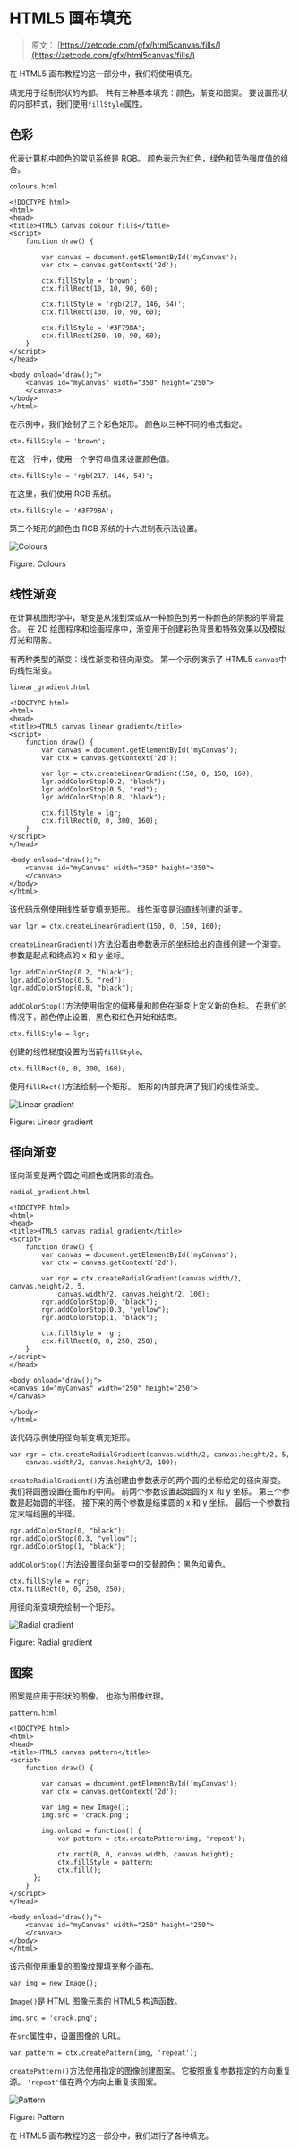 # HTML5 画布填充

> 原文： [https://zetcode.com/gfx/html5canvas/fills/](https://zetcode.com/gfx/html5canvas/fills/)

在 HTML5 画布教程的这一部分中，我们将使用填充。

填充用于绘制形状的内部。 共有三种基本填充：颜色，渐变和图案。 要设置形状的内部样式，我们使用`fillStyle`属性。

## 色彩

代表计算机中颜色的常见系统是 RGB。 颜色表示为红色，绿色和蓝色强度值的组合。

`colours.html`

```
<!DOCTYPE html>
<html>
<head>
<title>HTML5 Canvas colour fills</title>
<script>
    function draw() {

        var canvas = document.getElementById('myCanvas');
        var ctx = canvas.getContext('2d');

        ctx.fillStyle = 'brown';
        ctx.fillRect(10, 10, 90, 60);

        ctx.fillStyle = 'rgb(217, 146, 54)';
        ctx.fillRect(130, 10, 90, 60);

        ctx.fillStyle = '#3F79BA';
        ctx.fillRect(250, 10, 90, 60);        
    }
</script>
</head>

<body onload="draw();">
    <canvas id="myCanvas" width="350" height="250">
    </canvas>
</body>
</html> 

```

在示例中，我们绘制了三个彩色矩形。 颜色以三种不同的格式指定。

```
ctx.fillStyle = 'brown';

```

在这一行中，使用一个字符串值来设置颜色值。

```
ctx.fillStyle = 'rgb(217, 146, 54)';

```

在这里，我们使用 RGB 系统。

```
ctx.fillStyle = '#3F79BA';

```

第三个矩形的颜色由 RGB 系统的十六进制表示法设置。

![Colours](img/bfdbe70b365ef42a72ad541822ecef90.jpg)

Figure: Colours

## 线性渐变

在计算机图形学中，渐变是从浅到深或从一种颜色到另一种颜色的阴影的平滑混合。 在 2D 绘图程序和绘画程序中，渐变用于创建彩色背景和特殊效果以及模拟灯光和阴影。

有两种类型的渐变：线性渐变和径向渐变。 第一个示例演示了 HTML5 `canvas`中的线性渐变。

`linear_gradient.html`

```
<!DOCTYPE html>
<html>
<head>    
<title>HTML5 canvas linear gradient</title>
<script>
    function draw() {
        var canvas = document.getElementById('myCanvas');
        var ctx = canvas.getContext('2d');

        var lgr = ctx.createLinearGradient(150, 0, 150, 160);
        lgr.addColorStop(0.2, "black");
        lgr.addColorStop(0.5, "red");
        lgr.addColorStop(0.8, "black");

        ctx.fillStyle = lgr;
        ctx.fillRect(0, 0, 300, 160);
    }
</script>
</head>

<body onload="draw();">
    <canvas id="myCanvas" width="350" height="350">
    </canvas>
</body>
</html>

```

该代码示例使用线性渐变填充矩形。 线性渐变是沿直线创建的渐变。

```
var lgr = ctx.createLinearGradient(150, 0, 150, 160);

```

`createLinearGradient()`方法沿着由参数表示的坐标给出的直线创建一个渐变。 参数是起点和终点的 x 和 y 坐标。

```
lgr.addColorStop(0.2, "black");
lgr.addColorStop(0.5, "red");
lgr.addColorStop(0.8, "black");

```

`addColorStop()`方法使用指定的偏移量和颜色在渐变上定义新的色标。 在我们的情况下，颜色停止设置，黑色和红色开始和结束。

```
ctx.fillStyle = lgr;

```

创建的线性梯度设置为当前`fillStyle`。

```
ctx.fillRect(0, 0, 300, 160);

```

使用`fillRect()`方法绘制一个矩形。 矩形的内部充满了我们的线性渐变。

![Linear gradient](img/5efa623a8c262a775e649b23cf2d19f0.jpg)

Figure: Linear gradient

## 径向渐变

径向渐变是两个圆之间颜色或阴影的混合。

`radial_gradient.html`

```
<!DOCTYPE html>
<html>
<head>
<title>HTML5 canvas radial gradient</title>
<script>
    function draw() {
        var canvas = document.getElementById('myCanvas');
        var ctx = canvas.getContext('2d');

        var rgr = ctx.createRadialGradient(canvas.width/2, canvas.height/2, 5, 
            canvas.width/2, canvas.height/2, 100);
        rgr.addColorStop(0, "black");
        rgr.addColorStop(0.3, "yellow");
        rgr.addColorStop(1, "black");

        ctx.fillStyle = rgr;
        ctx.fillRect(0, 0, 250, 250);
    }
</script>
</head>

<body onload="draw();">
<canvas id="myCanvas" width="250" height="250">
</canvas>

</body>
</html>

```

该代码示例使用径向渐变填充矩形。

```
var rgr = ctx.createRadialGradient(canvas.width/2, canvas.height/2, 5, 
    canvas.width/2, canvas.height/2, 100);

```

`createRadialGradient()`方法创建由参数表示的两个圆的坐标给定的径向渐变。 我们将圆圈设置在画布的中间。 前两个参数设置起始圆的 x 和 y 坐标。 第三个参数是起始圆的半径。 接下来的两个参数是结束圆的 x 和 y 坐标。 最后一个参数指定末端线圈的半径。

```
rgr.addColorStop(0, "black");
rgr.addColorStop(0.3, "yellow");
rgr.addColorStop(1, "black");

```

`addColorStop()`方法设置径向渐变中的交替颜色：黑色和黄色。

```
ctx.fillStyle = rgr;
ctx.fillRect(0, 0, 250, 250);

```

用径向渐变填充绘制一个矩形。

![Radial gradient](img/6d9a6552d6ded4f3cfe8ad8bd9d9482f.jpg)

Figure: Radial gradient

## 图案

图案是应用于形状的图像。 也称为图像纹理。

`pattern.html`

```
<!DOCTYPE html>
<html>
<head>
<title>HTML5 canvas pattern</title>
<script>
    function draw() {

        var canvas = document.getElementById('myCanvas');
        var ctx = canvas.getContext('2d');

        var img = new Image();
        img.src = 'crack.png';

        img.onload = function() {
            var pattern = ctx.createPattern(img, 'repeat');

            ctx.rect(0, 0, canvas.width, canvas.height);
            ctx.fillStyle = pattern;
            ctx.fill();
      };
    }
</script>
</head>

<body onload="draw();">
    <canvas id="myCanvas" width="250" height="250">
    </canvas>
</body>
</html> 

```

该示例使用重复的图像纹理填充整个画布。

```
var img = new Image();

```

`Image()`是 HTML 图像元素的 HTML5 构造函数。

```
img.src = 'crack.png';

```

在`src`属性中，设置图像的 URL。

```
var pattern = ctx.createPattern(img, 'repeat');

```

`createPattern()`方法使用指定的图像创建图案。 它按照重复参数指定的方向重复源。 `'repeat'`值在两个方向上重复该图案。

![Pattern](img/668272fdf6811ee0138985b5462990b0.jpg)

Figure: Pattern

在 HTML5 画布教程的这一部分中，我们进行了各种填充。